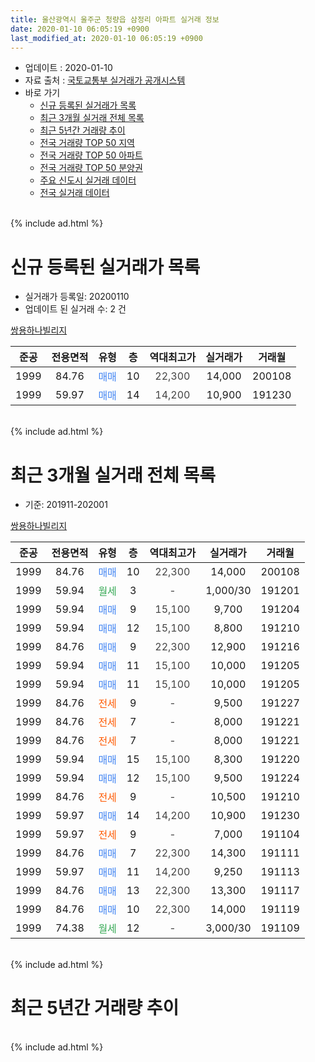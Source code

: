 ```yaml
---
title: 울산광역시 울주군 청량읍 삼정리 아파트 실거래 정보
date: 2020-01-10 06:05:19 +0900
last_modified_at: 2020-01-10 06:05:19 +0900
---
```


* 업데이트 : 2020-01-10
* 자료 출처 : [국토교통부 실거래가 공개시스템](http://rt.molit.go.kr)
* 바로 가기
    * [신규 등록된 실거래가 목록](#신규-등록된-실거래가-목록)
    * [최근 3개월 실거래 전체 목록](#최근-3개월-실거래-전체-목록)
    * [최근 5년간 거래량 추이](#최근-5년간-거래량-추이)
    * [전국 거래량 TOP 50 지역](https://inasie.github.io/apt-trade-info/최근-3개월-전국에서-가장-거래가-많이-발생한-지역)
    * [전국 거래량 TOP 50 아파트](https://inasie.github.io/apt-trade-info/최근-3개월-전국에서-가장-거래가-많이-발생한-아파트)
    * [전국 거래량 TOP 50 분양권](https://inasie.github.io/apt-trade-info/최근-3개월-전국에서-가장-거래가-많이-발생한-분양권)
    * [주요 신도시 실거래 데이터](https://inasie.github.io/apt-trade-info/주요-신도시)
    * [전국 실거래 데이터](https://inasie.github.io/apt-trade-info/전국)
<br>
{% include ad.html %}
<br>

# 신규 등록된 실거래가 목록
* 실거래가 등록일: 20200110
* 업데이트 된 실거래 수: 2 건


[쌍용하나빌리지](https://search.naver.com/search.naver?query=%EC%9A%B8%EC%82%B0%EA%B4%91%EC%97%AD%EC%8B%9C+%EC%9A%B8%EC%A3%BC%EA%B5%B0+%EC%B2%AD%EB%9F%89%EC%9D%8D+%EC%82%BC%EC%A0%95%EB%A6%AC+%EC%8C%8D%EC%9A%A9%ED%95%98%EB%82%98%EB%B9%8C%EB%A6%AC%EC%A7%80)

|준공|전용면적|유형|층|역대최고가|실거래가|거래월|
|:---:|:---:|:---:|:---:|:---:|:---:|:---:|
|1999|84.76|<span style="color:#4285f3">매매</span>|10|<span style="color:#444444">22,300</span>|14,000|200108|
|1999|59.97|<span style="color:#4285f3">매매</span>|14|<span style="color:#444444">14,200</span>|10,900|191230|


<br>
{% include ad.html %}
<br>

# 최근 3개월 실거래 전체 목록
* 기준: 201911-202001


[쌍용하나빌리지](https://search.naver.com/search.naver?query=%EC%9A%B8%EC%82%B0%EA%B4%91%EC%97%AD%EC%8B%9C+%EC%9A%B8%EC%A3%BC%EA%B5%B0+%EC%B2%AD%EB%9F%89%EC%9D%8D+%EC%82%BC%EC%A0%95%EB%A6%AC+%EC%8C%8D%EC%9A%A9%ED%95%98%EB%82%98%EB%B9%8C%EB%A6%AC%EC%A7%80)

|준공|전용면적|유형|층|역대최고가|실거래가|거래월|
|:---:|:---:|:---:|:---:|:---:|:---:|:---:|
|1999|84.76|<span style="color:#4285f3">매매</span>|10|<span style="color:#444444">22,300</span>|14,000|200108|
|1999|59.94|<span style="color:#34a853">월세</span>|3|<span style="color:#444444">-</span>|1,000/30|191201|
|1999|59.94|<span style="color:#4285f3">매매</span>|9|<span style="color:#444444">15,100</span>|9,700|191204|
|1999|59.94|<span style="color:#4285f3">매매</span>|12|<span style="color:#444444">15,100</span>|8,800|191210|
|1999|84.76|<span style="color:#4285f3">매매</span>|9|<span style="color:#444444">22,300</span>|12,900|191216|
|1999|59.94|<span style="color:#4285f3">매매</span>|11|<span style="color:#444444">15,100</span>|10,000|191205|
|1999|59.94|<span style="color:#4285f3">매매</span>|11|<span style="color:#444444">15,100</span>|10,000|191205|
|1999|84.76|<span style="color:#ff5a00">전세</span>|9|<span style="color:#444444">-</span>|9,500|191227|
|1999|84.76|<span style="color:#ff5a00">전세</span>|7|<span style="color:#444444">-</span>|8,000|191221|
|1999|84.76|<span style="color:#ff5a00">전세</span>|7|<span style="color:#444444">-</span>|8,000|191221|
|1999|59.94|<span style="color:#4285f3">매매</span>|15|<span style="color:#444444">15,100</span>|8,300|191220|
|1999|59.94|<span style="color:#4285f3">매매</span>|12|<span style="color:#444444">15,100</span>|9,500|191224|
|1999|84.76|<span style="color:#ff5a00">전세</span>|9|<span style="color:#444444">-</span>|10,500|191210|
|1999|59.97|<span style="color:#4285f3">매매</span>|14|<span style="color:#444444">14,200</span>|10,900|191230|
|1999|59.97|<span style="color:#ff5a00">전세</span>|9|<span style="color:#444444">-</span>|7,000|191104|
|1999|84.76|<span style="color:#4285f3">매매</span>|7|<span style="color:#444444">22,300</span>|14,300|191111|
|1999|59.97|<span style="color:#4285f3">매매</span>|11|<span style="color:#444444">14,200</span>|9,250|191113|
|1999|84.76|<span style="color:#4285f3">매매</span>|13|<span style="color:#444444">22,300</span>|13,300|191117|
|1999|84.76|<span style="color:#4285f3">매매</span>|10|<span style="color:#444444">22,300</span>|14,000|191119|
|1999|74.38|<span style="color:#34a853">월세</span>|12|<span style="color:#444444">-</span>|3,000/30|191109|


<br>
{% include ad.html %}
<br>

# 최근 5년간 거래량 추이


<div style="width:100%;">
    <canvas id="deal_progress" height="200"></canvas>
</div>

<script>
new Chart(document.getElementById("deal_progress"), {
    type: 'line',
    data: {
        labels: ['201501','201502','201503','201504','201505','201506','201507','201508','201509','201510','201511','201512','201601','201602','201603','201604','201605','201606','201607','201608','201609','201610','201611','201612','201701','201702','201703','201704','201705','201706','201707','201708','201709','201710','201711','201712','201801','201802','201803','201804','201805','201806','201807','201808','201809','201810','201811','201812','201901','201902','201903','201904','201905','201906','201907','201908','201909','201910','201911','201912','202001'],
        datasets: [{
            label: '매매',
            pointRadius: 1,
            data: [19, 11, 16, 10, 24, 15, 12, 17, 8, 19, 8, 3, 10, 5, 17, 12, 12, 17, 9, 8, 6, 15, 15, 6, 9, 11, 4, 6, 10, 8, 8, 10, 7, 3, 5, 5, 5, 0, 6, 3, 5, 5, 4, 2, 2, 3, 2, 6, 5, 2, 9, 1, 6, 5, 5, 7, 4, 5, 4, 8, 1],
            borderColor: "rgba(255, 201, 14, 1)",
            backgroundColor: "rgba(255, 201, 14, 0.5)",
            fill: false,
            lineTension: 0
        },{
            label: '전월세',
            pointRadius: 1,
            data: [5, 7, 3, 4, 5, 2, 7, 6, 5, 1, 4, 3, 9, 4, 8, 5, 4, 3, 4, 2, 1, 4, 3, 4, 5, 7, 5, 4, 4, 7, 4, 3, 4, 3, 0, 4, 0, 3, 2, 2, 5, 7, 7, 1, 2, 2, 2, 1, 5, 6, 8, 2, 2, 2, 5, 6, 1, 4, 2, 5, 0],
            borderColor: "rgba(0, 141, 185, 1)",
            backgroundColor: "rgba(0, 141, 185, 0.5)",
            fill: false,
            lineTension: 0
        }
        ]
    },
    options: {
        responsive: true,
        title: {
            display: false
        },
        tooltips: {
            mode: 'index',
            intersect: false
        },
        hover: {
            mode: 'nearest',
            intersect: true
        },
        scales: {
            xAxes: [{
                display: true,
                scaleLabel: {
                    display: true,
                    labelString: '년/월'
                }
            }],
            yAxes: [{
                display: true,
                ticks: {
                    suggestedMin: 0,
                },
                scaleLabel: {
                    display: true,
                    labelString: '실거래 수'
                }
            }]
        }
    }
});

</script>


<br>
{% include ad.html %}
<br>

